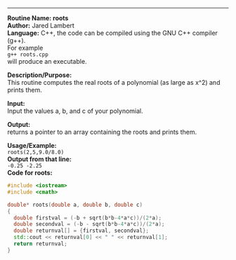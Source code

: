 ********************************************************
**Routine Name: roots**  
**Author:** Jared Lambert  
**Language:** C++, the code can be compiled using the GNU C++ compiler (g++).  
For example  
`g++ roots.cpp`      
will produce an executable.   

**Description/Purpose:**   
This routine computes the real roots of a polynomial (as large as x^2) and prints them.  

**Input:**   
Input the values a, b, and c of your polynomial.  

**Output:**   
returns a pointer to an array containing the roots and prints them.   

**Usage/Example:**  
`roots(2,5,9.0/8.0)`    
**Output from that line:**  
`-0.25 -2.25`    
**Code for roots:**  
```c++
#include <iostream>
#include <cmath>

double* roots(double a, double b, double c)
{
  double firstval = (-b + sqrt(b*b-4*a*c))/(2*a);
  double secondval = (-b - sqrt(b*b-4*a*c))/(2*a);
  double returnval[] = {firstval, secondval};
  std::cout << returnval[0] << " " << returnval[1];
  return returnval;
}

```
